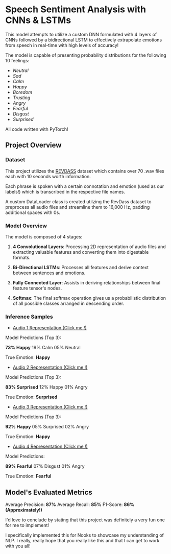 # Speech Sentiment Analysis with CNNs & LSTMs

This model attempts to utilize a custom DNN formulated with 4 layers of CNNs followed by a bidirectional LSTM to effectively extrapolate emotions from speech in real-time with high levels of accuracy!

The model is capable of presenting probability distributions for the following 10 feelings:

- *Neutral*
- *Sad*
- *Calm*
- *Happy*
- *Boredom*
- *Trusting*
- *Angry*
- *Fearful*
- *Disgust*
- *Surprised*

All code written with PyTorch!

## Project Overview

### Dataset

This project utilizes the [REVDASS](https://zenodo.org/records/1188976) dataset which contains over 70 .wav files each with 10 seconds worth information.

Each phrase is spoken with a certain connotation and emotion (used as our labels!) which is transcribed in the respective file names.

A custom DataLoader class is created utilzing the RevDass dataset to preprocess all audio files and streamline them to 16,000 Hz, padding additional spaces with 0s.

### Model Overview

The model is composed of 4 stages: 

1. **4 Convolutional Layers**: Processing 2D representation of audio files and extracting valuable features and converting them into digestable formats.

2. **Bi-Directional LSTMs**: Processes all features and derive context between sentences and emotions.

3. **Fully Connected Layer**: Assists in deriving relationships between final feature tensor's nodes.

4. **Softmax**: The final softmax operation gives us a probabilistic distribution of all possible classes arranged in descending order.


### Inference Samples

- [Audio 1 Representation (Click me !)](./data/dataset_speech/Actor_01/03-01-03-01-01-01-01.wav)

Model Predictions (Top 3):

**73% Happy**
19% Calm
05% Neutral

True Emotion: **Happy** 

- [Audio 2 Representation (Click me !)](./data/dataset_speech/Actor_01/03-01-08-02-01-02-01.wav)

Model Predictions (Top 3):

**83% Surprised**
12% Happy
01% Angry

True Emotion: **Surprised** 

- [Audio 3 Representation (Click me !)](./data/dataset_song/Actor_24/03-01-03-02-01-02-24.wav)

Model Predictions (Top 3):

**92% Happy**
05% Surprised
02% Angry

True Emotion: **Happy** 

- [Audio 4 Representation (Click me !)](./data/dataset_song/Actor_24/03-01-06-01-02-01-24.wav)

Model Predictions:

**89% Fearful**
07% Disgust
01% Angry

True Emotion: **Fearful** 


## Model's Evaluated Metrics

Average Precision: **87%**
Average Recall: **85%**
F1-Score: **86% (Approximately!)**

I'd love to conclude by stating that this project was definitely a very fun one for me to implement! 

I specifically implemented this for Nooks to showcase my understanding of NLP. I really, really hope that you really like this and that I can get to work with you all!